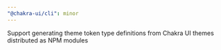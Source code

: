 ```yaml
---
"@chakra-ui/cli": minor
---
```


Support generating theme token type definitions from Chakra UI themes
distributed as NPM modules
